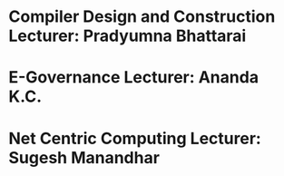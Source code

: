 # Compiler Design and Construction Lecturer: Pradyumna Bhattarai

# E-Governance Lecturer: Ananda K.C.

# Net Centric Computing Lecturer: Sugesh Manandhar
